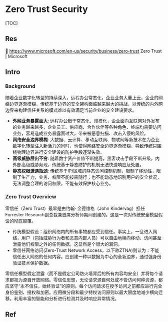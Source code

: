 # Zero Trust Security

[TOC]



## Res
🔗 https://www.microsoft.com/en-us/security/business/zero-trust
Zero Trust | Microsoft



## Intro
### Background
随着企业数字化转型的持续深入，远程办公常态化，企业业务大量上云，企业的网络边界逐渐模糊，传统基于边界的安全架构面临越来越大的挑战，以传统的内外网边界来构建信任关系的模式难以有效满足当前企业的安全建设要求。
- **外网业务暴露面大**: 远程办公趋于常态化、规模化，企业面向互联网对外发布的业务越来越多，企业员工、供应商、合作伙伴等各种角色、终端均需要访问业务，容易造成业务暴露面过大，带来被恶意扫描、攻击入侵的风险。
- **网络安全边界模糊**: 大数据、云计算、移动互联网、物联网等新技术在为企业数字化转型注入新活力的同时，也使得网络安全边界逐渐模糊，导致传统只围绕物理边界进行安全建设的防护手段逐渐失效。
- **高级威胁层出不穷**: 随着数字资产价值不断提高，黑客攻击手段不断升级，内外部高级威胁频现，传统基于静态防护的机制无法快速响应及处置。
- **静态权限遭遇瓶颈**: 传统基于IP/区域的静态访问控制机制，限制了移动性，限制了生产力，业务、权限不能按需随行；也不能动态地识别用户的安全状况，无法调整合理的访问权限，不能有效保护核心业务。


### Zero Trust Overview
零信任（Zero Trust）最早是由约翰· 金德维格（John Kindervag）担任Forrester Research副总裁兼首席分析师期间创建的。这是一次对传统安全模型假设的彻底颠覆。
- 传统模型假设：组织网络内的所有事物都应受到信任。事实上，一旦进入网络，用户（包括威胁行为者和恶意内部人员）可以自由地横向移动、访问甚至泄露他们权限之外的任何数据。这显然是个很大的漏洞。
- 零信任网络访问(Zero-Trust Network Access，以下称ZTNA)则认为：不能信任出入网络的任何内容。应创建一种以数据为中心的全新边界，通过强身份验证技术保护数据。

零信任模型假定泄露（而不是假定公司防火墙背后的所有内容均安全）并将每个请求都视为源自开放网络。零信任思想，无论请求源自何处或不管访问何种资源，都应坚守“永不信任，始终验证”的原则。每个访问请求在授予访问之前都应进行完全身份鉴别、授权和加密。应用微分段和最少特权访问原则以最大限度地减少横向迁移。利用丰富的智能和分析进行检测并及时响应异常情况。



## Ref

